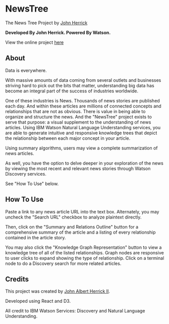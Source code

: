 # NewsTree
The News Tree Project by [John Herrick](https://www.linkedin.com/in/herrickjohn1)

**Developed By John Herrick. Powered By Watson.**

View the online project [here](https://nlurelationsviz.mybluemix.net/)

## About

Data is everywhere.

With massive amounts of data coming from several outlets and businesses striving hard to pick out the bits that matter, understanding big data has become an integral part of the success of industries worldwide.

One of these industries is News. Thousands of news stories are published each day. And within these articles are millions of connected concepts and relationships that are not as obvious. There is value in being able to organize and structure the news. And the "NewsTree" project exists to serve that purpose: a visual supplement to the understanding of news articles. Using IBM Watson Natural Language Understanding services, you are able to generate intuitive and responsive knowledge trees that depict the relationship between each major concept in your article.

Using summary algorithms, users may view a complete summarization of news articles.

As well, you have the option to delve deeper in your exploration of the news by viewing the most recent and relevant news stories through Watson Discovery services.

See "How To Use" below.

## How To Use

Paste a link to any news article URL into the text box. Alternately, you may uncheck the "Search URL" checkbox to analyze plaintext directly.

Then, click on the "Summary and Relations Outline" button for a comprehensive summary of the article and a listing of every relationship contained in the article story.

You may also click the "Knowledge Graph Representation" button to view a knowledge tree of all of the listed relationships. Graph nodes are responsive to user clicks to expand showing the type of relationship. Click on a terminal node to do a Discovery search for more related articles.

## Credits

This project was created by [John Albert Herrick II](https://www.linkedin.com/in/herrickjohn1).

Developed using React and D3.

All credit to IBM Watson Services: Discovery and Natural Language Understanding.
